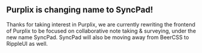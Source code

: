## Purplix is changing name to SyncPad!
Thanks for taking interest in Purplix, we are currently rewriting the frontend of Purplix to be focused on collaborative note taking & surveying, under the new name SyncPad. SyncPad will also be moving away from BeerCSS to RippleUI as well.
